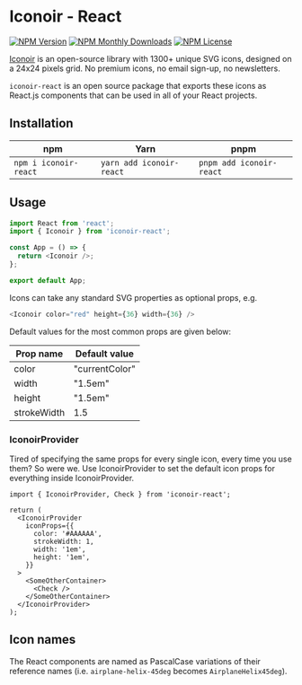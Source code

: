 # Iconoir - React

[![NPM Version](https://img.shields.io/npm/v/iconoir-react?style=flat-square)](https://www.npmjs.com/package/iconoir-react)
[![NPM Monthly Downloads](https://img.shields.io/npm/dm/iconoir-react?style=flat-square)](https://www.npmjs.com/package/iconoir-react)
[![NPM License](https://img.shields.io/npm/l/iconoir-react?style=flat-square)](https://github.com/iconoir-icons/iconoir/blob/main/packages/iconoir-react/LICENSE)

[Iconoir](https://iconoir.com/) is an open-source library with 1300+ unique SVG icons, designed on a 24x24 pixels grid. No premium icons, no email sign-up, no newsletters.

`iconoir-react` is an open source package that exports these icons as React.js components that can be used in all of your React projects.

## Installation

| npm                   | Yarn                     | pnpm                     |
| --------------------- | ------------------------ | ------------------------ |
| `npm i iconoir-react` | `yarn add iconoir-react` | `pnpm add iconoir-react` |

## Usage

```javascript
import React from 'react';
import { Iconoir } from 'iconoir-react';

const App = () => {
  return <Iconoir />;
};

export default App;
```

Icons can take any standard SVG properties as optional props, e.g.

```javascript
<Iconoir color="red" height={36} width={36} />
```

Default values for the most common props are given below:

| Prop name   | Default value  |
| ----------- | -------------- |
| color       | "currentColor" |
| width       | "1.5em"        |
| height      | "1.5em"        |
| strokeWidth | 1.5            |

### IconoirProvider

Tired of specifying the same props for every single icon, every time you use them? So were we. Use IconoirProvider to set the default icon props for everything inside IconoirProvider.

```tsx
import { IconoirProvider, Check } from 'iconoir-react';

return (
  <IconoirProvider
    iconProps={{
      color: '#AAAAAA',
      strokeWidth: 1,
      width: '1em',
      height: '1em',
    }}
  >
    <SomeOtherContainer>
      <Check />
    </SomeOtherContainer>
  </IconoirProvider>
);
```

## Icon names

The React components are named as PascalCase variations of their reference names (i.e. `airplane-helix-45deg` becomes `AirplaneHelix45deg`).

<SuggestLibrary />
